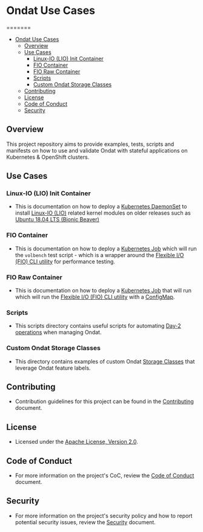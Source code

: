 # Ondat Use Cases

=======
- [Ondat Use Cases](#ondat-use-cases)
  - [Overview](#overview)
  - [Use Cases](#use-cases)
    - [Linux-IO (LIO) Init Container](#linux-io-lio-init-container)
    - [FIO Container](#fio-container)
    - [FIO Raw Container](#fio-raw-container)
    - [Scripts](#scripts)
    - [Custom Ondat Storage Classes](#custom-ondat-storage-classes)
  - [Contributing](#contributing)
  - [License](#license)
  - [Code of Conduct](#code-of-conduct)
  - [Security](#security)

## Overview

This project repository aims to provide examples, tests, scripts and manifests on how to use and validate Ondat with stateful applications on Kubernetes & OpenShift clusters.

## Use Cases

### Linux-IO (LIO) Init Container

- This is documentation on how to deploy a [Kubernetes DaemonSet](https://kubernetes.io/docs/concepts/workloads/controllers/daemonset/) to install [Linux-IO (LIO)](https://en.wikipedia.org/wiki/LIO_%28SCSI_target%29) related kernel modules on older releases such as [Ubuntu 18.04 LTS (Bionic Beaver)](https://wiki.ubuntu.com/BionicBeaver/ReleaseNotes)

### FIO Container
 
 - This is documentation on how to deploy a [Kubernetes Job](https://kubernetes.io/docs/concepts/workloads/controllers/job/) which will run the `volbench` test script - which is a wrapper around the [Flexible I/O (FIO) CLI utility](https://fio.readthedocs.io/en/latest/fio_doc.html) for performance testing.

### FIO Raw Container

 - This is documentation on how to deploy a [Kubernetes Job](https://kubernetes.io/docs/concepts/workloads/controllers/job/)  that will run which will run the [Flexible I/O (FIO) CLI utility](https://fio.readthedocs.io/en/latest/fio_doc.html) with a [ConfigMap](https://kubernetes.io/docs/concepts/configuration/configmap/).

### Scripts

- This scripts directory contains useful scripts for automating [Day-2 operations](https://docs.ondat.io/docs/operations/) when managing Ondat. 

### Custom Ondat Storage Classes

- This directory contains examples of custom Ondat [Storage Classes](https://docs.ondat.io/docs/operations/storageclasses/)  that leverage Ondat feature labels.

## Contributing

- Contribution guidelines for this project can be found in the  [Contributing](./CONTRIBUTING.md)  document.

## License

- Licensed under the  [Apache License, Version 2.0](./LICENSE).

## Code of Conduct

- For more information on the project's CoC, review the [Code of Conduct](./CODE_OF_CONDUCT.md) document.

## Security 

- For more information on the project's security policy and how to report potential security issues, review the [Security](./SECURITY.md) document.